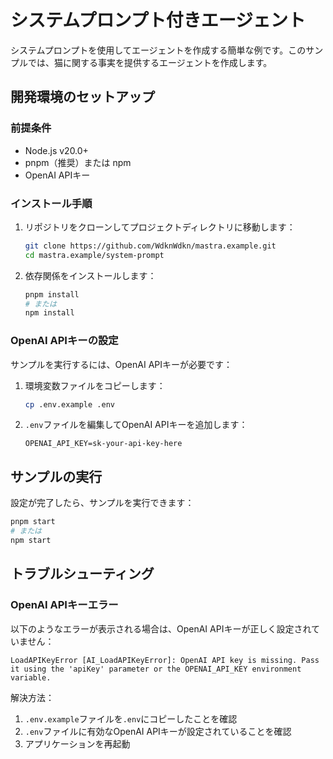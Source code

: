 # システムプロンプト付きエージェント

システムプロンプトを使用してエージェントを作成する簡単な例です。このサンプルでは、猫に関する事実を提供するエージェントを作成します。

## 開発環境のセットアップ

### 前提条件

- Node.js v20.0+
- pnpm（推奨）または npm
- OpenAI APIキー

### インストール手順

1. リポジトリをクローンしてプロジェクトディレクトリに移動します：

   ```bash
   git clone https://github.com/WdknWdkn/mastra.example.git
   cd mastra.example/system-prompt
   ```

2. 依存関係をインストールします：

   ```bash
   pnpm install
   # または
   npm install
   ```

### OpenAI APIキーの設定

サンプルを実行するには、OpenAI APIキーが必要です：

1. 環境変数ファイルをコピーします：

   ```bash
   cp .env.example .env
   ```

2. `.env`ファイルを編集してOpenAI APIキーを追加します：

   ```env
   OPENAI_API_KEY=sk-your-api-key-here
   ```

## サンプルの実行

設定が完了したら、サンプルを実行できます：

```bash
pnpm start
# または
npm start
```

## トラブルシューティング

### OpenAI APIキーエラー

以下のようなエラーが表示される場合は、OpenAI APIキーが正しく設定されていません：

```
LoadAPIKeyError [AI_LoadAPIKeyError]: OpenAI API key is missing. Pass it using the 'apiKey' parameter or the OPENAI_API_KEY environment variable.
```

解決方法：
1. `.env.example`ファイルを`.env`にコピーしたことを確認
2. `.env`ファイルに有効なOpenAI APIキーが設定されていることを確認
3. アプリケーションを再起動
